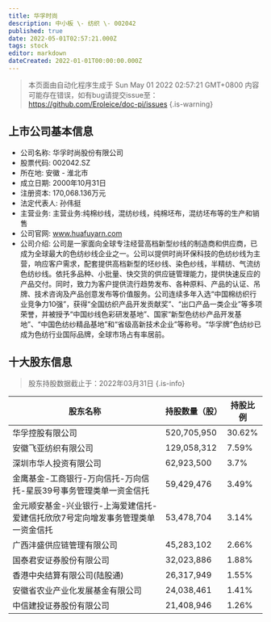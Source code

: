 ```yaml
---
title: 华孚时尚
description: 中小板 \- 纺织 \- 002042
published: true
date: 2022-05-01T02:57:21.000Z
tags: stock
editor: markdown
dateCreated: 2022-01-01T00:00:00.000Z
---
```


> 本页面由自动化程序生成于 Sun May 01 2022 02:57:21 GMT+0800
> 内容可能存在错误，如有bug请提交issue至：https://github.com/Eroleice/doc-pi/issues
{.is-warning}

## 上市公司基本信息
- 公司名称: 华孚时尚股份有限公司
- 股票代码: 002042.SZ
- 所在地: 安徽 - 淮北市
- 成立日期: 2000年10月31日
- 注册资本: 170,068.136万元
- 法定代表人: 孙伟挺
- 主营业务: 主营业务:纯棉纱线，混纺纱线，纯棉坯布，混纺坯布等的生产和销售
- 公司官网: www.huafuyarn.com
- 公司介绍: 公司是一家面向全球专注经营高档新型纱线的制造商和供应商，已成为全球最大的色纺纱线企业之一。公司以提供时尚环保科技的色纺纱线为主营，响应客户需求，配套提供高档新型的坯纱线、染色纱线，半精纺、气流纺色纺纱线。依托多品种、小批量、快交货的供应链管理能力，提供快速反应的产品交付。同时，致力为客户提供流行趋势发布、各种原料、产品的认证、吊牌、技术咨询及产品创意发布等价值服务。公司连续多年入选“中国棉纺织行业竞争力10强”，获得“全国纺织产品开发贡献奖”、“出口产品一类企业”等多项荣誉，并被授予“中国纱线色彩研发基地”、国家“新型色纺纱产品开发基地”、“中国色纺纱精品基地”和“省级高新技术企业”等称号。“华孚牌”色纺纱已成为色纺行业国际品牌，全球市场占有率居前。


## 十大股东信息
> 股东持股数据截止于：2022年03月31日
{.is-info}

| 股东名称 | 持股数量（股） | 持股比例 |
| --- | --- | --- |
| 华孚控股有限公司 | 520,705,950 | 30.62% |
| 安徽飞亚纺织有限公司 | 129,058,312 | 7.59% |
| 深圳市华人投资有限公司 | 62,923,500 | 3.7% |
| 金鹰基金-工商银行-万向信托-万向信托-星辰39号事务管理类单一资金信托 | 59,429,476 | 3.49% |
| 金元顺安基金-兴业银行-上海爱建信托-爱建信托欣欣7号定向增发事务管理类单一资金信托 | 53,478,704 | 3.14% |
| 广西沣盛供应链管理有限公司 | 45,283,102 | 2.66% |
| 国泰君安证券股份有限公司 | 32,023,886 | 1.88% |
| 香港中央结算有限公司(陆股通) | 26,317,949 | 1.55% |
| 安徽省农业产业化发展基金有限公司 | 24,038,461 | 1.41% |
| 中信建投证券股份有限公司 | 21,408,946 | 1.26% |




